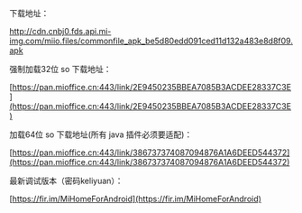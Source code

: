 下载地址：

[http://cdn.cnbj0.fds.api.mi-img.com/miio.files/commonfile_apk_be5d80edd091ced11d132a483e8d8f09.apk ](http://cdn.cnbj0.fds.api.mi-img.com/miio.files/commonfile_apk_be5d80edd091ced11d132a483e8d8f09.apk)





强制加载32位 so 下载地址：

[https://pan.mioffice.cn:443/link/2E9450235BBEA7085B3ACDEE28337C3E](https://pan.mioffice.cn:443/link/2E9450235BBEA7085B3ACDEE28337C3E)




加载64位 so 下载地址(所有 java 插件必须要适配)：

[https://pan.mioffice.cn:443/link/386737374087094876A1A6DEED544372](https://pan.mioffice.cn:443/link/386737374087094876A1A6DEED544372)



最新调试版本（密码keliyuan）：

[https://fir.im/MiHomeForAndroid](https://fir.im/MiHomeForAndroid)

